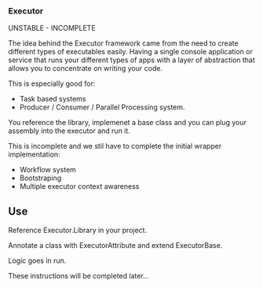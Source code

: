 ### Executor 

UNSTABLE - INCOMPLETE

The idea behind the Executor framework came from the need to create different types of executables easily. Having a single console application or service that runs your different types of apps with a layer of abstraction that allows you to concentrate on writing your code.

This is especially good for:

- Task based systems
- Producer / Consumer / Parallel Processing system.

You reference the library, implemenet a base class and you can plug your assembly into the executor and run it. 

This is incomplete and we stil have to complete the initial wrapper implementation:

- Workflow system
- Bootstraping
- Multiple executor context awareness

## Use

Reference Executor.Library in your project.

Annotate a class with ExecutorAttribute and extend ExecutorBase. 

Logic goes in run.

These instructions will be completed later... 


